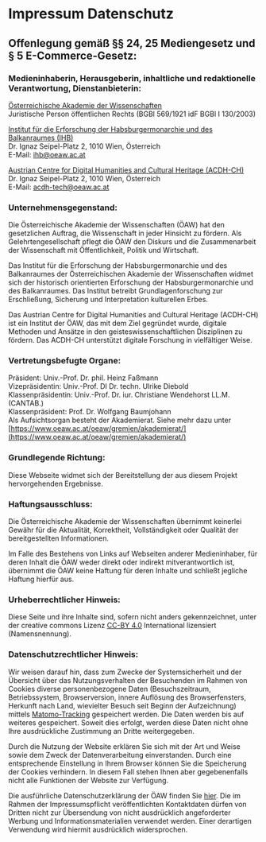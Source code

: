 # Impressum Datenschutz

## Offenlegung gemäß §§ 24, 25 Mediengesetz und § 5 E-Commerce-Gesetz:

### Medieninhaberin, Herausgeberin, inhaltliche und redaktionelle Verantwortung, Dienstanbieterin:

[Österreichische Akademie der Wissenschaften](https://www.oeaw.ac.at/) \
Juristische Person öffentlichen Rechts (BGBl 569/1921 idF BGBl I 130/2003)

[Institut für die Erforschung der Habsburgermonarchie und des Balkanraumes (IHB)](https://www.oeaw.ac.at/ihb/)
\
Dr. Ignaz Seipel-Platz 2, 1010 Wien, Österreich \
E-Mail: [ihb@oeaw.ac.at](mailto:ihb@oeaw.ac.at)

[Austrian Centre for Digital Humanities and Cultural Heritage (ACDH-CH)](https://acdh.oeaw.ac.at/) \
Dr. Ignaz Seipel-Platz 2, 1010 Wien, Österreich \
E-Mail: [acdh-tech@oeaw.ac.at](mailto:acdh-tech@oeaw.ac.at)

### Unternehmensgegenstand:

Die Österreichische Akademie der Wissenschaften (ÖAW) hat den gesetzlichen Auftrag, die Wissenschaft
in jeder Hinsicht zu fördern. Als Gelehrtengesellschaft pflegt die ÖAW den Diskurs und die
Zusammenarbeit der Wissenschaft mit Öffentlichkeit, Politik und Wirtschaft.

Das Institut für die Erforschung der Habsburgermonarchie und des Balkanraumes der Österreichischen
Akademie der Wissenschaften widmet sich der historisch orientierten Erforschung der
Habsburgermonarchie und des Balkanraumes. Das Institut betreibt Grundlagenforschung zur
Erschließung, Sicherung und Interpretation kulturellen Erbes.

Das Austrian Centre for Digital Humanities and Cultural Heritage (ACDH-CH) ist ein Institut der ÖAW,
das mit dem Ziel gegründet wurde, digitale Methoden und Ansätze in den geisteswissenschaftlichen
Disziplinen zu fördern. Das ACDH-CH unterstützt digitale Forschung in vielfältiger Weise.

### Vertretungsbefugte Organe:

Präsident: Univ.-Prof. Dr. phil. Heinz Faßmann \
Vizepräsidentin: Univ.-Prof. DI Dr. techn. Ulrike Diebold \
Klassenpräsidentin: Univ.-Prof. Dr. iur. Christiane Wendehorst LL.M. (CANTAB.) \
Klassenpräsident: Prof. Dr. Wolfgang Baumjohann \
Als Aufsichtsorgan besteht der Akademierat. Siehe mehr dazu unter
[https://www.oeaw.ac.at/oeaw/gremien/akademierat/](https://www.oeaw.ac.at/oeaw/gremien/akademierat/)

### Grundlegende Richtung:

Diese Webseite widmet sich der Bereitstellung der aus diesem Projekt hervorgehenden Ergebnisse.

### Haftungsausschluss:

Die Österreichische Akademie der Wissenschaften übernimmt keinerlei Gewähr für die Aktualität,
Korrektheit, Vollständigkeit oder Qualität der bereitgestellten Informationen.

Im Falle des Bestehens von Links auf Webseiten anderer Medieninhaber, für deren Inhalt die ÖAW weder
direkt oder indirekt mitverantwortlich ist, übernimmt die ÖAW keine Haftung für deren Inhalte und
schließt jegliche Haftung hierfür aus.

### Urheberrechtlicher Hinweis:

Diese Seite und ihre Inhalte sind, sofern nicht anders gekennzeichnet, unter der creative commons
Lizenz [CC-BY 4.0](http://creativecommons.org/licenses/by/4.0/) International lizensiert
(Namensnennung).

### Datenschutzrechtlicher Hinweis:

Wir weisen darauf hin, dass zum Zwecke der Systemsicherheit und der Übersicht über das
Nutzungsverhalten der Besuchenden im Rahmen von Cookies diverse personenbezogene Daten
(Besuchszeitraum, Betriebssystem, Browserversion, innere Auflösung des Browserfensters, Herkunft
nach Land, wievielter Besuch seit Beginn der Aufzeichnung) mittels
[Matomo-Tracking](https://matomo.org/) gespeichert werden. Die Daten werden bis auf weiteres
gespeichert. Soweit dies erfolgt, werden diese Daten nicht ohne Ihre ausdrückliche Zustimmung an
Dritte weitergegeben.

Durch die Nutzung der Website erklären Sie sich mit der Art und Weise sowie dem Zweck der
Datenverarbeitung einverstanden. Durch eine entsprechende Einstellung in Ihrem Browser können Sie
die Speicherung der Cookies verhindern. In diesem Fall stehen Ihnen aber gegebenenfalls nicht alle
Funktionen der Website zur Verfügung.

Die ausführliche Datenschutzerklärung der ÖAW finden Sie
[hier](https://www.oeaw.ac.at/oeaw/datenschutz/). Die im Rahmen der Impressumspflicht
veröffentlichten Kontaktdaten dürfen von Dritten nicht zur Übersendung von nicht ausdrücklich
angeforderter Werbung und Informationsmaterialien verwendet werden. Einer derartigen Verwendung wird
hiermit ausdrücklich widersprochen.
